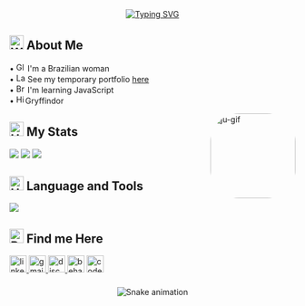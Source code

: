 <div align="center"><a href="https://git.io/typing-svg"><img src="https://readme-typing-svg.demolab.com?font=chivo+mono&size=44&duration=2500&pause=1000&color=25A595&width=435&height=60&lines=hey+there!" alt="Typing SVG" /></a></div>

<h2 align="left"><img src="https://raw.githubusercontent.com/Tarikul-Islam-Anik/Animated-Fluent-Emojis/master/Emojis/People/Woman%20Superhero.png" alt="Woman Superhero" width="25" height="25" /> About Me</h2>


• <img src="https://raw.githubusercontent.com/Tarikul-Islam-Anik/Animated-Fluent-Emojis/master/Emojis/Travel%20and%20places/Globe%20Showing%20Americas.png" alt="Globe Showing Americas" width="16" height="16" /> I'm a Brazilian woman<br>
• <img src="https://raw.githubusercontent.com/Tarikul-Islam-Anik/Animated-Fluent-Emojis/master/Emojis/Objects/Laptop.png" alt="Laptop" width="16" height="16" /> See my temporary portfolio [here](http://portfolio-juna.vercel.app/)<br>
• <img src="https://raw.githubusercontent.com/Tarikul-Islam-Anik/Animated-Fluent-Emojis/master/Emojis/Hand%20gestures/Brain.png" alt="Brain" width="16" height="16" /> I'm learning JavaScript<br>
• <img src="https://raw.githubusercontent.com/Tarikul-Islam-Anik/Animated-Fluent-Emojis/master/Emojis/Travel%20and%20places/High%20Voltage.png" alt="High Voltage" width="16" height="16" />Gryffindor


<img align="right" alt="ju-gif" height="150" style="border-radius:50px;" src="https://user-images.githubusercontent.com/74038190/212284145-bf2c01a8-c448-4f1a-b911-996024c84606.gif">


<h2 align="left"><img src="https://raw.githubusercontent.com/Tarikul-Islam-Anik/Animated-Fluent-Emojis/master/Emojis/Smilies/Heart%20on%20Fire.png" alt="Heart on Fire" width="25" height="25" /> My Stats</h2>

![](http://github-profile-summary-cards.vercel.app/api/cards/profile-details?username=junascimento9&theme=panda)
![](http://github-profile-summary-cards.vercel.app/api/cards/stats?username=junascimento9&theme=panda)
![](http://github-profile-summary-cards.vercel.app/api/cards/repos-per-language?username=junascimento9&theme=panda)


<h2 align="left"><img src="https://raw.githubusercontent.com/Tarikul-Islam-Anik/Animated-Fluent-Emojis/master/Emojis/Objects/Hammer%20and%20Wrench.png" alt="Hammer and Wrench" width="25" height="25" /> Language and Tools</h2>

<p align="left">
  <a href="https://skillicons.dev">
    <img src="https://skillicons.dev/icons?i=html,css,figma,js,cpp,git,vscode " />
  </a>
</p>
  

<h2 align="left"><img src="https://raw.githubusercontent.com/Tarikul-Islam-Anik/Animated-Fluent-Emojis/master/Emojis/Hand%20gestures/Backhand%20Index%20Pointing%20Down.png" alt="Backhand Index Pointing Down" width="25" height="25" /> Find me Here</h2>

<div align="left">
  <a href="https://www.linkedin.com/in/julianalimanc/" target="_blank">
    <img src="https://img.shields.io/static/v1?message=LinkedIn&logo=linkedin&label=&color=0077B5&logoColor=white&labelColor=&style=flat" height="30" alt="linkedin logo"  />
  </a>
  <a href="julianalima.labjt@gmail.com" target="_blank">
    <img src="https://img.shields.io/static/v1?message=Gmail&logo=gmail&label=&color=D14836&logoColor=white&labelColor=&style=flat" height="30" alt="gmail logo"  />
  </a>
  <a href="https://discord.com/users/julima#7323" target="_blank">
    <img src="https://img.shields.io/static/v1?message=Discord&logo=discord&label=&color=7289DA&logoColor=white&labelColor=&style=flat" height="30" alt="discord logo"  />
  </a>
  <img src="https://img.shields.io/static/v1?message=Behance&logo=behance&label=&color=1769ff&logoColor=white&labelColor=&style=flat" height="30" alt="behance logo"  />
  <img src="https://img.shields.io/static/v1?message=Codepen&logo=codepen&label=&color=000000&logoColor=white&labelColor=&style=flat" height="30" alt="codepen logo"  />
</div>

###


<div align="center">
  
![Snake animation](https://github.com/junascimento9/junascimento9/blob/output/github-contribution-grid-snake.svg)
  
</div>




